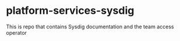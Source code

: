# platform-services-sysdig
This is repo that contains Sysdig documentation and the team access operator
